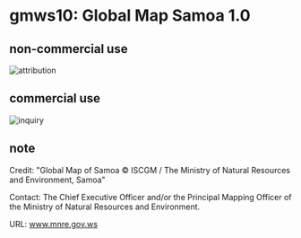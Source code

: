 # gmws10: Global Map Samoa 1.0
## non-commercial use
![attribution](https://globalmaps.github.io/globalmaps/attribution.png)
## commercial use
![inquiry](https://globalmaps.github.io/globalmaps/inquiry.png)

## note
Credit: "Global Map of Samoa © ISCGM / The Ministry of Natural Resources and Environment, Samoa"

Contact: The Chief Executive Officer and/or the Principal Mapping Officer of the Ministry of Natural Resources and Environment. 

URL: www.mnre.gov.ws

